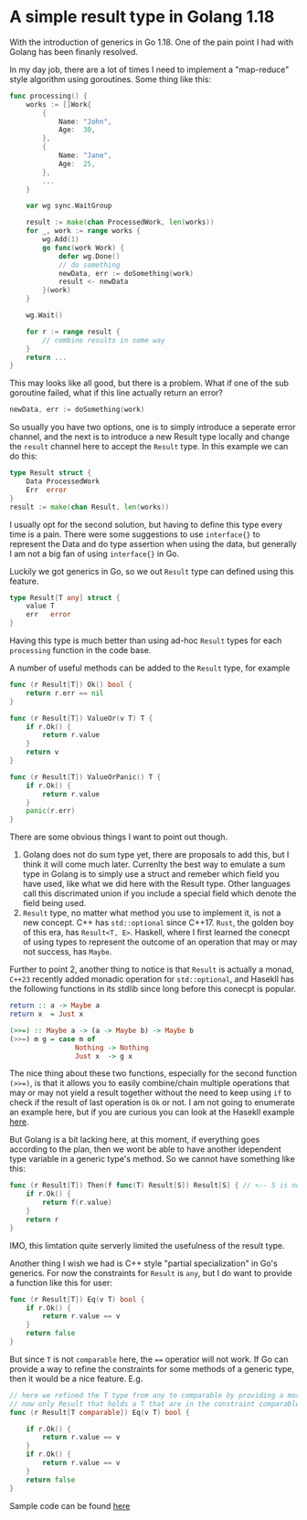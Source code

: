 # A simple result type in Golang 1.18

With the introduction of generics in Go 1.18. One of the pain point I had with Golang has been finanly resolved.

In my day job, there are a lot of times I need to implement a "map-reduce" style algorithm using goroutines. Some thing like this:

```go
func processing() {
    works := []Work{
        {
            Name: "John",
            Age:  30,
        },
        {
            Name: "Jane",
            Age:  25,
        },
        ...
    }

    var wg sync.WaitGroup

    result := make(chan ProcessedWork, len(works))
    for _, work := range works {
        wg.Add(1)
        go func(work Work) {
            defer wg.Done()
            // do something
            newData, err := doSomething(work)
            result <- newData
        }(work)
    }

    wg.Wait()

    for r := range result {
        // combine results in some way
    }
    return ...
}
```

This may looks like all good, but there is a problem. What if one of the sub goroutine failed, what if this line actually return an error?

```go
newData, err := doSomething(work)
```

So usually you have two options, one is to simply introduce a seperate error channel, and the next is to introduce a new Result type locally and change the `result` channel here to accept the `Result` type. In this example we can do this:

```go
type Result struct {
    Data ProcessedWork
    Err  error
}
result := make(chan Result, len(works))
```

I usually opt for the second solution, but having to define this type every time is a pain. There were some suggestions to use `interface{}` to represent the Data and do type assertion when using the data, but generally I am not a big fan of using `interface{}` in Go.

Luckily we got generics in Go, so we out `Result` type can defined using this feature.

```go
type Result[T any] struct {
	value T
	err   error
}
```

Having this type is much better than using ad-hoc `Result` types for each `processing` function in the code base.

A number of useful methods can be added to the `Result` type, for example

```go
func (r Result[T]) Ok() bool {
	return r.err == nil
}

func (r Result[T]) ValueOr(v T) T {
	if r.Ok() {
		return r.value
	}
	return v
}

func (r Result[T]) ValueOrPanic() T {
	if r.Ok() {
		return r.value
	}
	panic(r.err)
}
```

There are some obvious things I want to point out though.

1. Golang does not do sum type yet, there are proposals to add this, but I think it will come much later. Currenlty the best way to emulate a sum type in Golang is to simply use a struct and remeber which field you have used, like what we did here with the Result type. Other languages call this discrimated union if you include a special field which denote the field being used.
2. `Result` type, no matter what method you use to implement it, is not a new concept. C++ has `std::optional` since C++17. `Rust`, the golden boy of this era, has `Result<T, E>`. Haskell, where I first learned the conecpt of using types to represent the outcome of an operation that may or may not success, has `Maybe`.

Further to point 2, another thing to notice is that `Result` is actually a monad, `C++23` recently added monadic operation for `std::optional`, and Hasekll has the following functions in its stdlib since long before this conecpt is popular.

```haskell
return :: a -> Maybe a
return x  = Just x

(>>=) :: Maybe a -> (a -> Maybe b) -> Maybe b
(>>=) m g = case m of
                Nothing -> Nothing
                Just x  -> g x
```

The nice thing about these two functions, especially for the second function `(>>=)`, is that it allows you to easily combine/chain multiple operations that may or may not yield a result together without the need to keep using `if` to check if the result of last operation is `Ok` or not. I am not going to enumerate an example here, but if you are curious you can look at the Hasekll example [here](https://en.wikibooks.org/wiki/Haskell/Understanding_monads/Maybe).

But Golang is a bit lacking here, at this moment, if everything goes according to the plan, then we wont be able to have another idependent type variable in a generic type's method. So we cannot have something like this:

```go
func (r Result[T]) Then(f func(T) Result[S]) Result[S] { // <-- S is not allowed, we can only use T
	if r.Ok() {
		return f(r.value)
	}
	return r
}
```

IMO, this limtation quite serverly limited the usefulness of the result type.

Another thing I wish we had is C++ style "partial specialization" in Go's generics. For now the constraints for `Result` is `any`, but I do want to provide a function like this for user:

```go
func (r Result[T]) Eq(v T) bool {
    if r.Ok() {
        return r.value == v
    }
    return false
}
```

But since `T` is not `comparable` here, the `==` operatior will not work. If Go can provide a way to refine the constraints for some methods of a generic type, then it would be a nice feature. E.g.

```go
// here we refined the T type from any to comparable by providing a more precise constraints in the method receiver type
// now only Result that holds a T that are in the constraint comparable will have this method enabled.
func (r Result[T comparable]) Eq(v T) bool {

    if r.Ok() {
        return r.value == v
    }
    if r.Ok() {
        return r.value == v
    }
    return false
}
```

Sample code can be found [here](https://github.com/bobfang1992/go-result)
